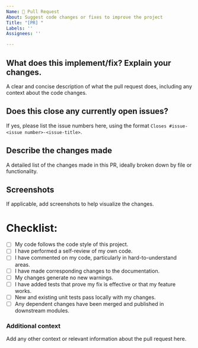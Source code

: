 ```yaml
---
Name: 📝 Pull Request
About: Suggest code changes or fixes to improve the project
Title: "[PR] "
Labels: ''
Assignees: ''

---
```


## **What does this implement/fix? Explain your changes.**
A clear and concise description of what the pull request does, including any context about the code changes.

## **Does this close any currently open issues?**
If yes, please list the issue numbers here, using the format `Closes #issue-<issue number>-<issue-title>`.

## **Describe the changes made**
A detailed list of the changes made in this PR, ideally broken down by file or functionality.

## **Screenshots**
If applicable, add screenshots to help visualize the changes.

# **Checklist:**
- [ ] My code follows the code style of this project.
- [ ] I have performed a self-review of my own code.
- [ ] I have commented on my code, particularly in hard-to-understand areas.
- [ ] I have made corresponding changes to the documentation.
- [ ] My changes generate no new warnings.
- [ ] I have added tests that prove my fix is effective or that my feature works.
- [ ] New and existing unit tests pass locally with my changes.
- [ ] Any dependent changes have been merged and published in downstream modules.

### **Additional context**
Add any other context or relevant information about the pull request here.
